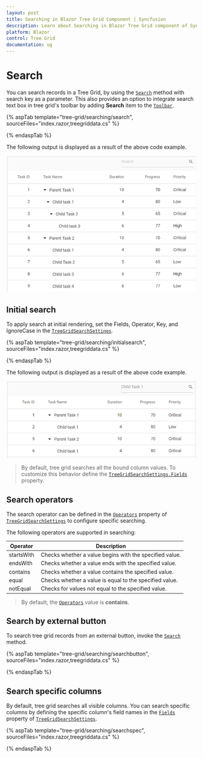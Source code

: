 ```yaml
---
layout: post
title: Searching in Blazor Tree Grid Component | Syncfusion 
description: Learn about Searching in Blazor Tree Grid component of Syncfusion, and more details.
platform: Blazor
control: Tree Grid
documentation: ug
---
```


# Search

You can search records in a Tree Grid, by using the [`Search`](https://help.syncfusion.com/cr/blazor/Syncfusion.Blazor~Syncfusion.Blazor.TreeGrid.SfTreeGrid~Search.html) method with search key as a parameter. This also provides an option to integrate search text box in tree grid's toolbar by adding **Search** item to the [`Toolbar`](https://help.syncfusion.com/cr/blazor/Syncfusion.Blazor~Syncfusion.Blazor.TreeGrid.SfTreeGrid~Toolbar.html).

{% aspTab template="tree-grid/searching/search", sourceFiles="index.razor,treegriddata.cs" %}

{% endaspTab %}

The following output is displayed as a result of the above code example.

![Search](images/search.png)

## Initial search

To apply search at initial rendering, set the Fields, Operator, Key, and IgnoreCase in the [`TreeGridSearchSettings`](https://help.syncfusion.com/cr/blazor/Syncfusion.Blazor~Syncfusion.Blazor.TreeGrid.TreeGridSearchSettings.html).

{% aspTab template="tree-grid/searching/initialsearch", sourceFiles="index.razor,treegriddata.cs" %}

{% endaspTab %}

The following output is displayed as a result of the above code example.

![Initial Search](images/initialsearch.png)

> By default, tree grid searches all the bound column values. To customize this behavior define the [`TreeGridSearchSettings.Fields`](https://help.syncfusion.com/cr/blazor/Syncfusion.Blazor~Syncfusion.Blazor.TreeGrid.TreeGridSearchSettings~Fields.html) property.

## Search operators

The search operator can be defined in the [`Operators`](https://help.syncfusion.com/cr/blazor/Syncfusion.Blazor~Syncfusion.Blazor.TreeGrid.TreeGridSearchSettings~Operators.html) property of [`TreeGridSearchSettings`](https://help.syncfusion.com/cr/blazor/Syncfusion.Blazor~Syncfusion.Blazor.TreeGrid.TreeGridSearchSettings_members.html) to configure specific searching.

The following operators are supported in searching:

Operator |Description
-----|-----
startsWith |Checks whether a value begins with the specified value.
endsWith |Checks whether a value ends with the specified value.
contains |Checks whether a value contains the specified value.
equal |Checks whether a value is equal to the specified value.
notEqual |Checks for values not equal to the specified value.

> By default, the [`Operators`](https://help.syncfusion.com/cr/blazor/Syncfusion.Blazor~Syncfusion.Blazor.TreeGrid.TreeGridSearchSettings~Operators.html) value is **contains**.

## Search by external button

To search tree grid records from an external button, invoke the [`Search`](https://help.syncfusion.com/cr/blazor/Syncfusion.Blazor~Syncfusion.Blazor.TreeGrid.SfTreeGrid~Search.html) method.

{% aspTab template="tree-grid/searching/searchbutton", sourceFiles="index.razor,treegriddata.cs" %}

{% endaspTab %}

## Search specific columns

By default, tree grid searches all visible columns. You can search specific columns by defining the specific column's field names in the [`Fields`](https://help.syncfusion.com/cr/blazor/Syncfusion.Blazor~Syncfusion.Blazor.TreeGrid.TreeGridSearchSettings~Fields.html) property of [`TreeGridSearchSettings`](https://help.syncfusion.com/cr/blazor/Syncfusion.Blazor~Syncfusion.Blazor.TreeGrid.TreeGridSearchSettings_members.html).

{% aspTab template="tree-grid/searching/searchspec", sourceFiles="index.razor,treegriddata.cs" %}

{% endaspTab %}
